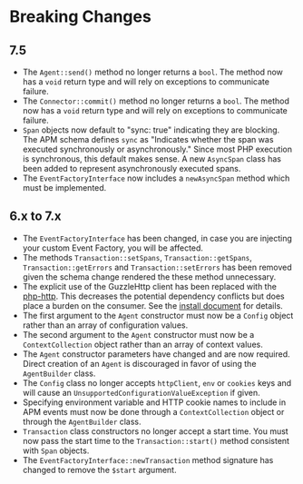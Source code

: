 
# Breaking Changes

## 7.5

* The `Agent::send()` method no longer returns a `bool`. The method now has a `void` return type and will rely on exceptions to communicate failure.
* The `Connector::commit()` method no longer returns a `bool`. The method now has a `void` return type and will rely on exceptions to communicate failure.
* `Span` objects now default to "sync: true" indicating they are blocking. The APM schema defines `sync` as "Indicates whether the span was executed synchronously or asynchronously." Since most PHP execution is synchronous, this default makes sense. A new `AsyncSpan` class has been added to represent asynchronously executed spans.
* The `EventFactoryInterface` now includes a `newAsyncSpan` method which must be implemented.

## 6.x to 7.x
* The `EventFactoryInterface` has been changed, in case you are injecting your custom Event Factory, you will be affected.
* The methods `Transaction::setSpans`, `Transaction::getSpans`, `Transaction::getErrors` and `Transaction::setErrors` has been removed given the schema change rendered the these method unnecessary.
* The explicit use of the GuzzleHttp client has been replaced with the [php-http](http://docs.php-http.org/). This decreases the potential dependency conflicts but does place a burden on the consumer. See the [install document](install.md) for details.
* The first argument to the `Agent` constructor must now be a `Config` object rather than an array of configuration values.
* The second argument to the `Agent` constructor must now be a `ContextCollection` object rather than an array of context values.
* The `Agent` constructor parameters have changed and are now required. Direct creation of an `Agent` is discouraged in favor of using the `AgentBuilder` class.
* The `Config` class no longer accepts `httpClient`, `env` or `cookies` keys and will cause an `UnsupportedConfigurationValueException` if given.
* Specifying environment variable and HTTP cookie names to include in APM events must now be done through a `ContextCollection` object or through the `AgentBuilder` class.
* `Transaction` class constructors no longer accept a start time. You must now pass the start time to the `Transaction::start()` method consistent with `Span` objects.
* The `EventFactoryInterface::newTransaction` method signature has changed to remove the `$start` argument.
